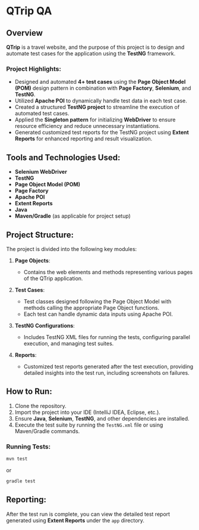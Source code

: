 # QTrip QA

## Overview
**QTrip** is a travel website, and the purpose of this project is to design and automate test cases for the application using the **TestNG** framework.

### Project Highlights:
- Designed and automated **4+ test cases** using the **Page Object Model (POM)** design pattern in combination with **Page Factory**, **Selenium**, and **TestNG**.
- Utilized **Apache POI** to dynamically handle test data in each test case.
- Created a structured **TestNG project** to streamline the execution of automated test cases.
- Applied the **Singleton pattern** for initializing **WebDriver** to ensure resource efficiency and reduce unnecessary instantiations.
- Generated customized test reports for the TestNG project using **Extent Reports** for enhanced reporting and result visualization.

## Tools and Technologies Used:
- **Selenium WebDriver**
- **TestNG**
- **Page Object Model (POM)**
- **Page Factory**
- **Apache POI**
- **Extent Reports**
- **Java**
- **Maven/Gradle** (as applicable for project setup)
  
## Project Structure:
The project is divided into the following key modules:

1. **Page Objects**:
   - Contains the web elements and methods representing various pages of the QTrip application.

2. **Test Cases**:
   - Test classes designed following the Page Object Model with methods calling the appropriate Page Object functions.
   - Each test can handle dynamic data inputs using Apache POI.

3. **TestNG Configurations**:
   - Includes TestNG XML files for running the tests, configuring parallel execution, and managing test suites.

4. **Reports**:
   - Customized test reports generated after the test execution, providing detailed insights into the test run, including screenshots on failures.

## How to Run:
1. Clone the repository.
2. Import the project into your IDE (IntelliJ IDEA, Eclipse, etc.).
3. Ensure **Java**, **Selenium**, **TestNG**, and other dependencies are installed.
4. Execute the test suite by running the `TestNG.xml` file or using Maven/Gradle commands.

### Running Tests:
```bash
mvn test
```
or
```bash
gradle test
```

## Reporting:
After the test run is complete, you can view the detailed test report generated using **Extent Reports** under the `app` directory.

